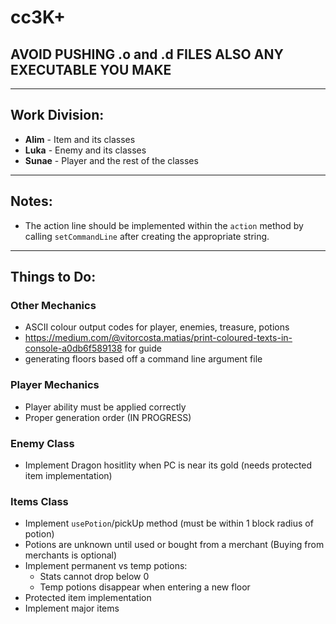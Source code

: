 # cc3K+

## AVOID PUSHING .o and .d FILES ALSO ANY EXECUTABLE YOU MAKE

---

## Work Division:
- **Alim** - Item and its classes
- **Luka** - Enemy and its classes
- **Sunae** - Player and the rest of the classes

---

## Notes:
- The action line should be implemented within the `action` method by calling `setCommandLine` after creating the appropriate string.

---

## Things to Do:

### **Other Mechanics**
- ASCII colour output codes for player, enemies, treasure, potions
- https://medium.com/@vitorcosta.matias/print-coloured-texts-in-console-a0db6f589138 for guide
- generating floors based off a command line argument file

### **Player Mechanics**
- Player ability must be applied correctly
- Proper generation order (IN PROGRESS)

### **Enemy Class**
- Implement Dragon hositlity when PC is near its gold (needs protected item implementation)

### **Items Class**
- Implement `usePotion`/pickUp method (must be within 1 block radius of potion)
- Potions are unknown until used or bought from a merchant (Buying from merchants is optional)
- Implement permanent vs temp potions:
  - Stats cannot drop below 0
  - Temp potions disappear when entering a new floor
- Protected item implementation
- Implement major items
